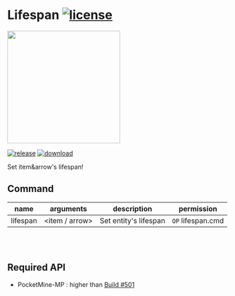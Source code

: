 # Lifespan [![license](https://img.shields.io/github/license/Blugin/Lifespan-PMMP.svg?label=License)](LICENSE)
<img src="https://rawgit.com/PresentKim/SVG-files/master/plugin-icons/itempopup.svg" height="256" width="256">  

[![release](https://img.shields.io/github/release/Blugin/Lifespan-PMMP.svg?label=Release)](https://github.com/Blugin/Lifespan-PMMP/releases/latest) [![download](https://img.shields.io/github/downloads/Blugin/Lifespan-PMMP/total.svg?label=Download)](https://github.com/Blugin/Lifespan-PMMP/releases/latest)


Set item&arrow's lifespan!

## Command
| name     | arguments                  | description             | permission        |
| :------: | :------------------------: | :---------------------: | :---------------: |
| lifespan |  <item / arrow> <lifespan> | Set entity's lifespan   | `OP` lifespan.cmd |
  
<br/><br/>
  
## Required API
- PocketMine-MP : higher than [Build #501](https://jenkins.pmmp.io/job/PocketMine-MP/501)
